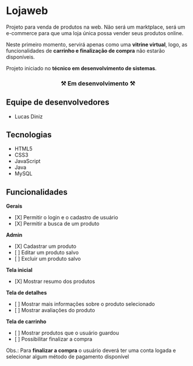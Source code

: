 <h1>Lojaweb</h1>
<p>Projeto para venda de produtos na web. Não será um marktplace, será um e-commerce para que uma loja única possa vender seus produtos online.</p>
<p>
  Neste primeiro momento, servirá apenas como uma <strong>vitrine virtual</strong>, logo, as funcionalidades de <strong>carrinho e finalização de compra</strong> não estarão
  disponíveis.
</p>
<p>Projeto iniciado no <strong>técnico em desenvolvimento de sistemas</strong>.</p>

<h3 align="center">⚒ Em desenvolvimento ⚒</h3>

<h2>Equipe de desenvolvedores</h2>
<ul>
  <li>Lucas Diniz</li>
</ul>

<h2>Tecnologias</h2>
<ul>
  <li>HTML5</li>
  <li>CSS3</li>
  <li>JavaScript</li>
  <li>Java</li>
  <li>MySQL</li>
</ul>

<h2>Funcionalidades</h2>
<p><strong>Gerais</strong></p>
<ul>
  <li> [X] Permitir o login e o cadastro de usuário</li>
  <li> [X] Permitir a busca de um produto</li>
</ul>

<p><strong>Admin</strong></p>
<ul>
  <li> [X] Cadastrar um produto</li>
  <li> [ ] Editar um produto salvo</li>
  <li> [ ] Excluir um produto salvo</li>
</ul>

<p><strong>Tela inicial</strong></p>
<ul>
  <li> [X] Mostrar resumo dos produtos</li>
</ul>

<p><strong>Tela de detalhes</strong></p>
<ul>
  <li> [ ] Mostrar mais informações sobre o produto selecionado</li>
  <li> [ ] Mostrar avaliações do produto</li>
</ul>

<p><strong>Tela de carrinho</strong></p>
<ul>
  <li> [ ] Mostrar produtos que o usuário guardou</li>
  <li> [ ] Possibilitar finalizar a compra</li>
</ul>
<p>Obs.: Para <strong>finalizar a compra</strong> o usuário deverá ter uma conta logada e selecionar algum método de pagamento disponível</p>
